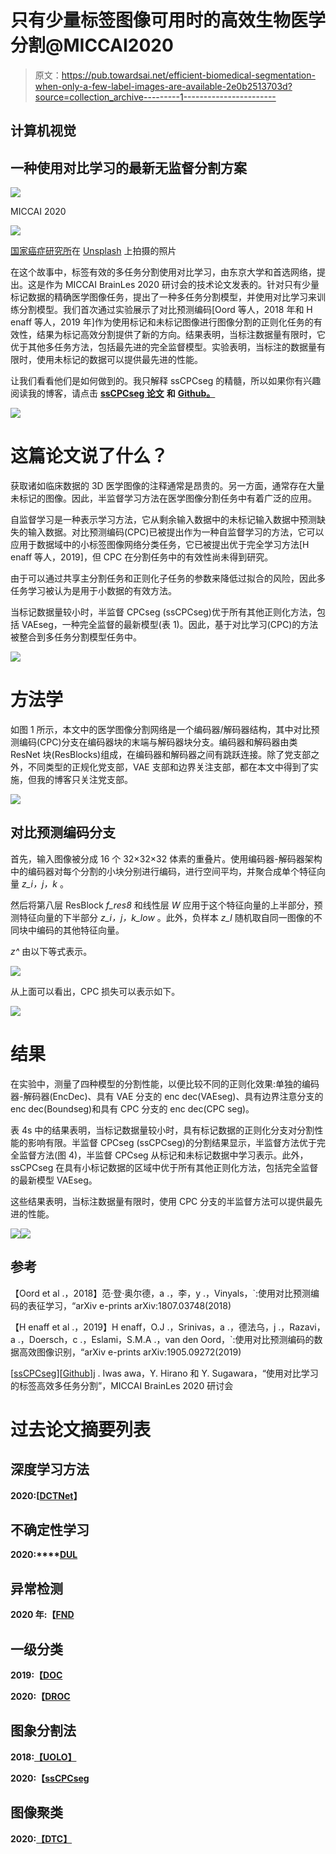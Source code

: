 # 只有少量标签图像可用时的高效生物医学分割@MICCAI2020

> 原文：<https://pub.towardsai.net/efficient-biomedical-segmentation-when-only-a-few-label-images-are-available-2e0b2513703d?source=collection_archive---------1----------------------->

## 计算机视觉

## 一种使用对比学习的最新无监督分割方案

![](img/06d216426ca21c50c63073096dea1c0c.png)

MICCAI 2020

![](img/e685794752e3c595b33f80147a5fb37c.png)

[国家癌症研究所](https://unsplash.com/@nci?utm_source=medium&utm_medium=referral)在 [Unsplash](https://unsplash.com?utm_source=medium&utm_medium=referral) 上拍摄的照片

在这个故事中，标签有效的多任务分割使用对比学习，由东京大学和首选网络，提出。这是作为 MICCAI BrainLes 2020 研讨会的技术论文发表的。针对只有少量标记数据的精确医学图像任务，提出了一种多任务分割模型，并使用对比学习来训练分割模型。我们首次通过实验展示了对比预测编码[Oord 等人，2018 年和 H enaff 等人，2019 年]作为使用标记和未标记图像进行图像分割的正则化任务的有效性，结果为标记高效分割提供了新的方向。结果表明，当标注数据量有限时，它优于其他多任务方法，包括最先进的完全监督模型。实验表明，当标注的数据量有限时，使用未标记的数据可以提供最先进的性能。

让我们看看他们是如何做到的。我只解释 ssCPCseg 的精髓，所以如果你有兴趣阅读我的博客，请点击 [**ssCPCseg 论文**](https://arxiv.org/pdf/2009.11160.pdf) **和** [**Github。**](https://github.com/pfnet-research/label-efficient-brain-tumor-segmentation)

![](img/d9376af11c8513e349992056994546ee.png)

# 这篇论文说了什么？

获取诸如临床数据的 3D 医学图像的注释通常是昂贵的。另一方面，通常存在大量未标记的图像。因此，半监督学习方法在医学图像分割任务中有着广泛的应用。

自监督学习是一种表示学习方法，它从剩余输入数据中的未标记输入数据中预测缺失的输入数据。对比预测编码(CPC)已被提出作为一种自监督学习的方法，它可以应用于数据域中的小标签图像网络分类任务，它已被提出优于完全学习方法[H enaff 等人，2019]，但 CPC 在分割任务中的有效性尚未得到研究。

由于可以通过共享主分割任务和正则化子任务的参数来降低过拟合的风险，因此多任务学习被认为是用于小数据的有效方法。

当标记数据量较小时，半监督 CPCseg (ssCPCseg)优于所有其他正则化方法，包括 VAEseg，一种完全监督的最新模型(表 1)。因此，基于对比学习(CPC)的方法被整合到多任务分割模型任务中。

![](img/f523365a119829de6b08d3aa933c7d2b.png)

# 方法学

如图 1 所示，本文中的医学图像分割网络是一个编码器/解码器结构，其中对比预测编码(CPC)分支在编码器块的末端与解码器块分支。编码器和解码器由类 ResNet 块(ResBlocks)组成，在编码器和解码器之间有跳跃连接。除了党支部之外，不同类型的正规化党支部，VAE 支部和边界关注支部，都在本文中得到了实施，但我的博客只关注党支部。

![](img/e1b898e44d7a990a2fb570b09d76dd0b.png)

## 对比预测编码分支

首先，输入图像被分成 16 个 32×32×32 体素的重叠片。使用编码器-解码器架构中的编码器对每个分割的小块分别进行编码，进行空间平均，并聚合成单个特征向量 *z_i，j，k* 。

然后将第八层 ResBlock *f_res8* 和线性层 *W* 应用于这个特征向量的上半部分，预测特征向量的下半部分 *z_i，j，k_low* 。此外，负样本 *z_l* 随机取自同一图像的不同块中编码的其他特征向量。

*z^* 由以下等式表示。

![](img/81e67d269dd3bf574ad20f44da3cd6e0.png)

从上面可以看出，CPC 损失可以表示如下。

![](img/b5c54767ebac229987235b6722d2b8b6.png)

# 结果

在实验中，测量了四种模型的分割性能，以便比较不同的正则化效果:单独的编码器-解码器(EncDec)、具有 VAE 分支的 enc dec(VAEseg)、具有边界注意分支的 enc dec(Boundseg)和具有 CPC 分支的 enc dec(CPC seg)。

表 4s 中的结果表明，当标记数据量较小时，具有标记数据的正则化分支对分割性能的影响有限。半监督 CPCseg (ssCPCseg)的分割结果显示，半监督方法优于完全监督方法(图 4)，半监督 CPCseg 从标记和未标记数据中学习表示。此外，ssCPCseg 在具有小标记数据的区域中优于所有其他正则化方法，包括完全监督的最新模型 VAEseg。

这些结果表明，当标注数据量有限时，使用 CPC 分支的半监督方法可以提供最先进的性能。

![](img/556f596a8a2e7ecf7098e9f95e79735c.png)![](img/163b5a03235b581453566bc0cca60975.png)

## 参考

【Oord et al .，2018】范·登·奥尔德，a .，李，y .，Vinyals，`:使用对比预测编码的表征学习，“arXiv e-prints arXiv:1807.03748(2018)

【H enaff et al .，2019】H enaff，O.J .，Srinivas，a .，德法乌，j .，Razavi，a .，Doersch，c .，Eslami，S.M.A .，van den Oord，`:使用对比预测编码的数据高效图像识别，“arXiv e-prints arXiv:1905.09272(2019)

[[ssCPCseg](https://arxiv.org/pdf/2009.11160.pdf)][[Github](https://github.com/pfnet-research/label-efficient-brain-tumor-segmentation)]j . Iwas awa，Y. Hirano 和 Y. Sugawara，“使用对比学习的标签高效多任务分割”，MICCAI BrainLes 2020 研讨会

# 过去论文摘要列表

## 深度学习方法

**2020:[**[**DCTNet**](https://medium.com/towards-artificial-intelligence/lets-compress-the-cnn-training-like-a-jpeg-compression-ca8237c56f3c)**】**

## 不确定性学习

**2020:****[**DUL**](https://mako95.medium.com/cvpr2020-paper-summary-data-uncertainty-in-face-recognition-1f17547473a2)**

## ****异常检测****

******2020 年:【**[**FND**](https://medium.com/towards-artificial-intelligence/for-safety-reasons-self-driving-cars-must-not-miss-detecting-the-signs-bb26e65e721)****

## ******一级分类******

********2019:【**[**DOC**](https://medium.com/swlh/paper-summary-deep-one-class-classification-doc-adc4368af75c)******

********2020:【**[**DROC**](https://medium.com/the-shadow/exploring-important-feature-repressions-in-deep-one-class-classification-droc-d04a59558f9e)******

## ******图象分割法******

********2018:**[**【UOLO】**](https://medium.com/swlh/paper-summary-biomedical-image-segmentation-and-object-detection-uolo-c1175ba5c8c4)******

******2020:【**[**ssCPCseg**](https://medium.com/towards-artificial-intelligence/efficient-biomedical-segmentation-when-only-a-few-label-images-are-available-2e0b2513703d)****

## ******图像聚类******

********2020:**[**【DTC】**](https://medium.com/swlh/paper-deep-transfer-clustering-dtc-learning-to-discover-novel-visual-categories-ec5a26aea075)******